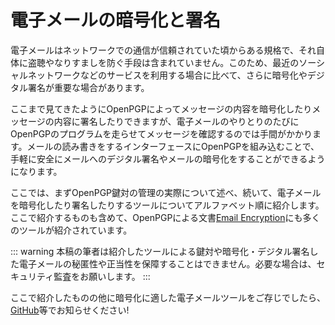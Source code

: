 # 電子メールの暗号化と署名
電子メールはネットワークでの通信が信頼されていた頃からある規格で、それ自体に盗聴やなりすましを防ぐ手段は含まれていません。このため、最近のソーシャルネットワークなどのサービスを利用する場合に比べて、さらに暗号化やデジタル署名が重要な場合があります。

ここまで見てきたようにOpenPGPによってメッセージの内容を暗号化したりメッセージの内容に署名したりできますが、電子メールのやりとりのたびにOpenPGPのプログラムを走らせてメッセージを確認するのでは手間がかかります。メールの読み書きをするインターフェースにOpenPGPを組み込むことで、手軽に安全にメールへのデジタル署名やメールの暗号化をすることができるようになります。

ここでは、まずOpenPGP鍵対の管理の実際について述べ、続いて、電子メールを暗号化したり署名したりするツールについてアルファベット順に紹介します。ここで紹介するものも含めて、OpenPGPによる文書[Email Encryption](https://www.openpgp.org/software/)にも多くのツールが紹介されています。

::: warning
本稿の筆者は紹介したツールによる鍵対や暗号化・デジタル署名した電子メールの秘匿性や正当性を保障することはできません。必要な場合は、セキュリティ監査をお願いします。
:::

ここで紹介したものの他に暗号化に適した電子メールツールをご存じでしたら、[GitHub](https://github.com/zunda/mitome.in)等でお知らせください!
